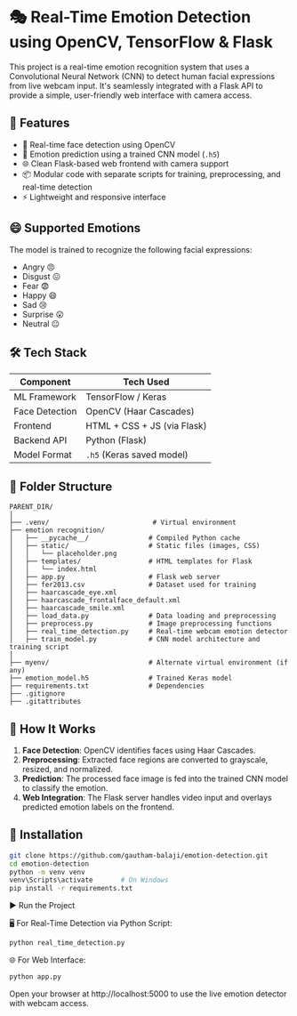# 🎭 Real-Time Emotion Detection using OpenCV, TensorFlow & Flask

This project is a real-time emotion recognition system that uses a Convolutional Neural Network (CNN) to detect human facial expressions from live webcam input. It's seamlessly integrated with a Flask API to provide a simple, user-friendly web interface with camera access.

## 🚀 Features

- 🎥 Real-time face detection using OpenCV  
- 🧠 Emotion prediction using a trained CNN model (`.h5`)  
- 🌐 Clean Flask-based web frontend with camera support  
- 📦 Modular code with separate scripts for training, preprocessing, and real-time detection  
- ⚡ Lightweight and responsive interface  

## 😄 Supported Emotions

The model is trained to recognize the following facial expressions:
- Angry 😠  
- Disgust 😖  
- Fear 😨  
- Happy 😄  
- Sad 😢  
- Surprise 😲  
- Neutral 😐  

## 🛠️ Tech Stack

| Component        | Tech Used                  |
|------------------|----------------------------|
| ML Framework     | TensorFlow / Keras         |
| Face Detection   | OpenCV (Haar Cascades)     |
| Frontend         | HTML + CSS + JS (via Flask)|
| Backend API      | Python (Flask)             |
| Model Format     | `.h5` (Keras saved model)  |

## 📂 Folder Structure
```
PARENT_DIR/
│
├── .venv/                          # Virtual environment
├── emotion recognition/
│   ├── __pycache__/               # Compiled Python cache
│   ├── static/                    # Static files (images, CSS)
│   │   └── placeholder.png
│   ├── templates/                 # HTML templates for Flask
│   │   └── index.html
│   ├── app.py                     # Flask web server
│   ├── fer2013.csv                # Dataset used for training
│   ├── haarcascade_eye.xml
│   ├── haarcascade_frontalface_default.xml
│   ├── haarcascade_smile.xml
│   ├── load_data.py               # Data loading and preprocessing
│   ├── preprocess.py              # Image preprocessing functions
│   ├── real_time_detection.py     # Real-time webcam emotion detector
│   ├── train_model.py             # CNN model architecture and training script
│
├── myenv/                         # Alternate virtual environment (if any)
├── emotion_model.h5               # Trained Keras model
├── requirements.txt               # Dependencies
├── .gitignore
├── .gitattributes
```

## 🧪 How It Works

1. **Face Detection**: OpenCV identifies faces using Haar Cascades.  
2. **Preprocessing**: Extracted face regions are converted to grayscale, resized, and normalized.  
3. **Prediction**: The processed face image is fed into the trained CNN model to classify the emotion.  
4. **Web Integration**: The Flask server handles video input and overlays predicted emotion labels on the frontend.  

## 🔧 Installation

```bash
git clone https://github.com/gautham-balaji/emotion-detection.git
cd emotion-detection
python -m venv venv
venv\Scripts\activate       # On Windows
pip install -r requirements.txt
```

▶️ Run the Project

🖥️ For Real-Time Detection via Python Script:
```bash
python real_time_detection.py
```
🌐 For Web Interface:
```bash
python app.py
```
Open your browser at http://localhost:5000 to use the live emotion detector with webcam access.
